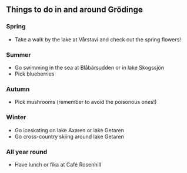 ## Things to do in and around Grödinge
### Spring
- Take a walk by the lake at Vårstavi and check out the spring flowers!
### Summer
- Go swimming in the sea at Blåbärsudden or in lake Skogssjön
- Pick blueberries
### Autumn
- Pick mushrooms (remember to avoid the poisonous ones!)
### Winter
- Go iceskating on lake Axaren or lake Getaren
- Go cross-country skiing around lake Getaren
### All year round
- Have lunch or fika at Café Rosenhill
